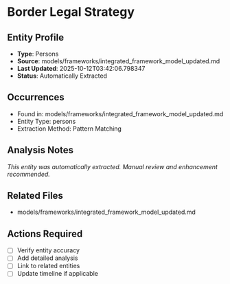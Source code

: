 # Border Legal Strategy

## Entity Profile
- **Type**: Persons
- **Source**: models/frameworks/integrated_framework_model_updated.md
- **Last Updated**: 2025-10-12T03:42:06.798347
- **Status**: Automatically Extracted

## Occurrences
- Found in: models/frameworks/integrated_framework_model_updated.md
- Entity Type: persons
- Extraction Method: Pattern Matching

## Analysis Notes
*This entity was automatically extracted. Manual review and enhancement recommended.*

## Related Files
- models/frameworks/integrated_framework_model_updated.md

## Actions Required
- [ ] Verify entity accuracy
- [ ] Add detailed analysis
- [ ] Link to related entities
- [ ] Update timeline if applicable
